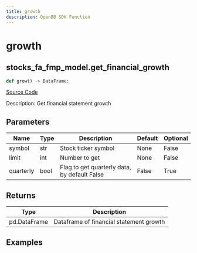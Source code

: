 ```yaml
---
title: growth
description: OpenBB SDK Function
---
```

# growth

## stocks_fa_fmp_model.get_financial_growth

```python
def growt) -> DataFrame:
```
[Source Code](https://github.com/OpenBB-finance/OpenBBTerminal/tree/main/openbb_terminal/decorators.py#L498)

Description: Get financial statement growth

## Parameters

| Name | Type | Description | Default | Optional |
| ---- | ---- | ----------- | ------- | -------- |
| symbol | str | Stock ticker symbol | None | False |
| limit | int | Number to get | None | False |
| quarterly | bool | Flag to get quarterly data, by default False | False | True |

## Returns

| Type | Description |
| ---- | ----------- |
| pd.DataFrame | Dataframe of financial statement growth |

## Examples

